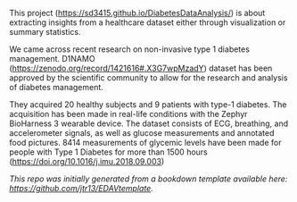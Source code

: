 This project (https://sd3415.github.io/DiabetesDataAnalysis/) is about extracting insights from a healthcare dataset either through visualization or summary statistics.

We came across recent research on non-invasive type 1 diabetes management. D1NAMO (https://zenodo.org/record/1421616#.X3G7wpMzadY) dataset has been approved by the scientific community to allow for the research and analysis of diabetes management.

They acquired 20 healthy subjects and 9 patients with type-1 diabetes. The acquisition has been made in real-life conditions with the Zephyr BioHarness 3 wearable device.
The dataset consists of ECG, breathing, and accelerometer signals, as well as glucose measurements and annotated food pictures. 8414 measurements of glycemic levels have been made for people with Type 1 Diabetes for more than 1500 hours (https://doi.org/10.1016/j.imu.2018.09.003)

*This repo was initially generated from a bookdown template available here: https://github.com/jtr13/EDAVtemplate.*
